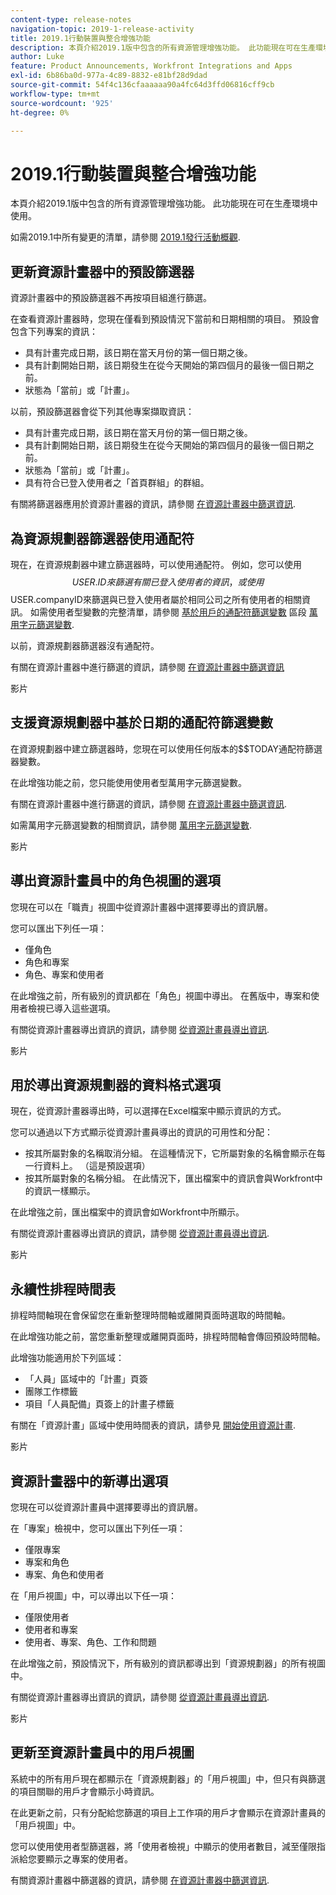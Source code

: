 ```yaml
---
content-type: release-notes
navigation-topic: 2019-1-release-activity
title: 2019.1行動裝置與整合增強功能
description: 本頁介紹2019.1版中包含的所有資源管理增強功能。 此功能現在可在生產環境中使用。
author: Luke
feature: Product Announcements, Workfront Integrations and Apps
exl-id: 6b86ba0d-977a-4c89-8832-e81bf28d9dad
source-git-commit: 54f4c136cfaaaaaa90a4fc64d3ffd06816cff9cb
workflow-type: tm+mt
source-wordcount: '925'
ht-degree: 0%

---
```


# 2019.1行動裝置與整合增強功能

本頁介紹2019.1版中包含的所有資源管理增強功能。 此功能現在可在生產環境中使用。

如需2019.1中所有變更的清單，請參閱 [2019.1發行活動概觀](../../../../product-announcements/product-releases/quarterly-release-archive/2019.1-release-activity/2019.1-release-activity-overview.md).

## 更新資源計畫器中的預設篩選器

資源計畫器中的預設篩選器不再按項目組進行篩選。

在查看資源計畫器時，您現在僅看到預設情況下當前和日期相關的項目。 預設會包含下列專案的資訊：

* 具有計畫完成日期，該日期在當天月份的第一個日期之後。
* 具有計劃開始日期，該日期發生在從今天開始的第四個月的最後一個日期之前。
* 狀態為「當前」或「計畫」。

以前，預設篩選器會從下列其他專案擷取資訊：

* 具有計畫完成日期，該日期在當天月份的第一個日期之後。
* 具有計劃開始日期，該日期發生在從今天開始的第四個月的最後一個日期之前。
* 狀態為「當前」或「計畫」。
* 具有符合已登入使用者之「首頁群組」的群組。

有關將篩選器應用於資源計畫器的資訊，請參閱 [在資源計畫器中篩選資訊](../../../../resource-mgmt/resource-planning/filter-resource-planner.md).

## 為資源規劃器篩選器使用通配符

現在，在資源規劃器中建立篩選器時，可以使用通配符。 例如，您可以使用$$USER.ID來篩選有關已登入使用者的資訊，或使用$$USER.companyID來篩選與已登入使用者屬於相同公司之所有使用者的相關資訊。 如需使用者型變數的完整清單，請參閱 [基於用戶的通配符篩選變數](../../../../reports-and-dashboards/reports/reporting-elements/understand-wildcard-filter-variables.md#user-based-variables) 區段 [萬用字元篩選變數](../../../../reports-and-dashboards/reports/reporting-elements/understand-wildcard-filter-variables.md).

以前，資源規劃器篩選器沒有通配符。

有關在資源計畫器中進行篩選的資訊，請參閱 [在資源計畫器中篩選資訊](../../../../resource-mgmt/resource-planning/filter-resource-planner.md)

影片

## 支援資源規劃器中基於日期的通配符篩選變數

在資源規劃器中建立篩選器時，您現在可以使用任何版本的$$TODAY通配符篩選器變數。

在此增強功能之前，您只能使用使用者型萬用字元篩選變數。

有關在資源計畫器中進行篩選的資訊，請參閱 [在資源計畫器中篩選資訊](../../../../resource-mgmt/resource-planning/filter-resource-planner.md).

如需萬用字元篩選變數的相關資訊，請參閱 [萬用字元篩選變數](../../../../reports-and-dashboards/reports/reporting-elements/understand-wildcard-filter-variables.md).

影片

## 導出資源計畫員中的角色視圖的選項

您現在可以在「職責」視圖中從資源計畫器中選擇要導出的資訊層。

您可以匯出下列任一項：

* 僅角色
* 角色和專案
* 角色、專案和使用者

在此增強之前，所有級別的資訊都在「角色」視圖中導出。 在舊版中，專案和使用者檢視已導入這些選項。

有關從資源計畫器導出資訊的資訊，請參閱 [從資源計畫員導出資訊](../../../../resource-mgmt/resource-planning/export-resource-planner.md).

影片

## 用於導出資源規劃器的資料格式選項

現在，從資源計畫器導出時，可以選擇在Excel檔案中顯示資訊的方式。

您可以通過以下方式顯示從資源計畫員導出的資訊的可用性和分配：

* 按其所屬對象的名稱取消分組。 在這種情況下，它所屬對象的名稱會顯示在每一行資料上。 （這是預設選項）
* 按其所屬對象的名稱分組。 在此情況下，匯出檔案中的資訊會與Workfront中的資訊一樣顯示。

在此增強之前，匯出檔案中的資訊會如Workfront中所顯示。

有關從資源計畫器導出資訊的資訊，請參閱 [從資源計畫員導出資訊](../../../../resource-mgmt/resource-planning/export-resource-planner.md).

影片

## 永續性排程時間表

排程時間軸現在會保留您在重新整理時間軸或離開頁面時選取的時間軸。

在此增強功能之前，當您重新整理或離開頁面時，排程時間軸會傳回預設時間軸。

此增強功能適用於下列區域：

* 「人員」區域中的「計畫」頁簽
* 團隊工作標籤
* 項目「人員配備」頁簽上的計畫子標籤

有關在「資源計畫」區域中使用時間表的資訊，請參見 [開始使用資源計畫](../../../../resource-mgmt/resource-scheduling/get-started-resource-scheduling.md).

影片

## 資源計畫器中的新導出選項

您現在可以從資源計畫員中選擇要導出的資訊層。

在「專案」檢視中，您可以匯出下列任一項：

* 僅限專案
* 專案和角色
* 專案、角色和使用者

在「用戶視圖」中，可以導出以下任一項：

* 僅限使用者
* 使用者和專案
* 使用者、專案、角色、工作和問題

在此增強之前，預設情況下，所有級別的資訊都導出到「資源規劃器」的所有視圖中。

有關從資源計畫器導出資訊的資訊，請參閱 [從資源計畫員導出資訊](../../../../resource-mgmt/resource-planning/export-resource-planner.md).

影片

## 更新至資源計畫員中的用戶視圖

系統中的所有用戶現在都顯示在「資源規劃器」的「用戶視圖」中，但只有與篩選的項目關聯的用戶才會顯示小時資訊。

在此更新之前，只有分配給您篩選的項目上工作項的用戶才會顯示在資源計畫員的「用戶視圖」中。

您可以使用使用者型篩選器，將「使用者檢視」中顯示的使用者數目，減至僅限指派給您要顯示之專案的使用者。

有關資源計畫器中篩選器的資訊，請參閱 [在資源計畫器中篩選資訊](../../../../resource-mgmt/resource-planning/filter-resource-planner.md).
